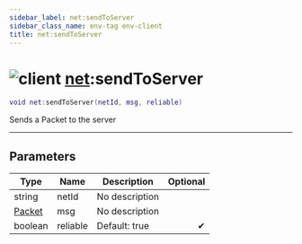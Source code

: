 ```yaml
---
sidebar_label: net:sendToServer
sidebar_class_name: env-tag env-client
title: net:sendToServer
---
```


# <img src='/img/wiki/client.png' alt='client' classname='env-tag' /> [net](../net/README.md):sendToServer

```lua
void net:sendToServer(netId, msg, reliable)
```

Sends a Packet to the server<br/>

-----------------
## Parameters

| Type   | Name | Description | Optional |
| ------ | ---- | ----------- | -------: |
| string | netId | No description |   |
| [Packet](../packet/README.md) | msg | No description |   |
| boolean | reliable | Default: true | ✔ |
